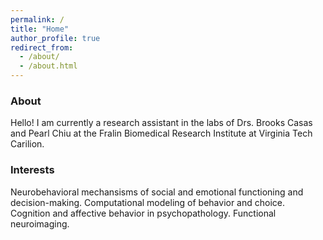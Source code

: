 ```yaml
---
permalink: /
title: "Home"
author_profile: true
redirect_from: 
  - /about/
  - /about.html
---
```


### About
Hello! I am currently a research assistant in the labs of Drs. Brooks Casas and Pearl Chiu at the Fralin Biomedical Research Institute at Virginia Tech Carilion. 

### Interests

Neurobehavioral mechansisms of social and emotional functioning and decision-making. Computational modeling of behavior and choice. Cognition and affective behavior in psychopathology. Functional neuroimaging.



